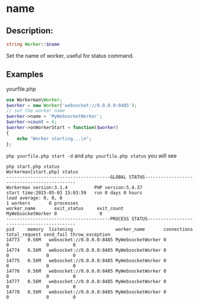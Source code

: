 # name

## Description:
```php
string Worker::$name
```

Set the name of worker, useful for status command.


## Examples
yourfile.php

```php
use Workerman\Worker;
$worker = new Worker('websocket://0.0.0.0:8485');
// set the worker name
$worker->name = 'MyWebsocketWorker';
$worker->count = 6;
$worker->onWorkerStart = function($worker)
{
    echo "Worker starting...\n";
};
```

```php yourfile.php start -d``` and ```php yourfile.php status``` you will see

```shell
php start.php status
Workerman[start.php] status
---------------------------------------GLOBAL STATUS--------------------------------------------
Workerman version:3.1.4          PHP version:5.4.37
start time:2015-05-03 15:03:59   run 0 days 0 hours
load average: 0, 0, 0
1 workers       6 processes
worker_name       exit_status     exit_count
MyWebsocketWorker 0                0
---------------------------------------PROCESS STATUS-------------------------------------------
pid     memory  listening                worker_name       connections total_request send_fail throw_exception
14773   0.56M   websocket://0.0.0.0:8485 MyWebsocketWorker 0           0              0         0
14774   0.56M   websocket://0.0.0.0:8485 MyWebsocketWorker 0           0              0         0
14775   0.56M   websocket://0.0.0.0:8485 MyWebsocketWorker 0           0              0         0
14776   0.56M   websocket://0.0.0.0:8485 MyWebsocketWorker 0           0              0         0
14777   0.56M   websocket://0.0.0.0:8485 MyWebsocketWorker 0           0              0         0
14778   0.56M   websocket://0.0.0.0:8485 MyWebsocketWorker 0           0              0         0
```
